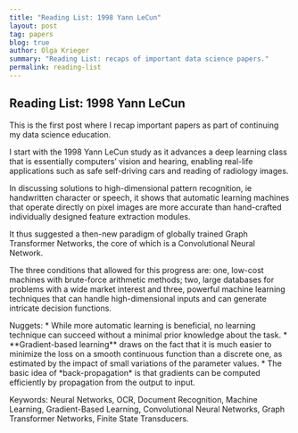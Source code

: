 ```yaml
---
title: "Reading List: 1998 Yann LeCun"
layout: post
tag: papers
blog: true
author: Olga Krieger
summary: "Reading List: recaps of important data science papers."
permalink: reading-list
---
```


<h2> Reading List: 1998 Yann LeCun </h2>

This is the first post where I recap important papers as part of continuing my data science education.

I start with the 1998 Yann LeCun study as it advances a deep learning class that is essentially computers’ vision and hearing, enabling real-life applications such as safe self-driving cars and reading of radiology images.

<p>In discussing solutions to high-dimensional pattern recognition, ie handwritten character or speech, it shows that automatic learning machines that operate directly on pixel images are more accurate than hand-crafted individually designed feature extraction modules.
</p>

<p>It thus suggested a then-new paradigm of globally trained Graph Transformer Networks, the core of which is a Convolutional Neural Network. 
</p>

<p>The three conditions that allowed for this progress are: one, low-cost machines with brute-force arithmetic methods; two, large databases for problems with a wide market interest and three, powerful machine learning techniques that can handle high-dimensional inputs and can generate intricate decision functions.
</p>

<p>Nuggets:
* While more automatic learning is beneficial, no learning technique can succeed without a minimal prior knowledge about the task. 
* **Gradient-based learning** draws on the fact that it is much easier to minimize the loss on a smooth continuous function than a discrete one, as estimated by the impact of small variations of the parameter values.
* The basic idea of *back-propagation* is that gradients can be computed efficiently by propagation from the output to input.
</p>

<p>Keywords: Neural Networks, OCR, Document Recognition, Machine Learning, Gradient-Based Learning, Convolutional Neural Networks, Graph Transformer Networks, Finite State Transducers.
</p>
